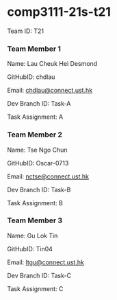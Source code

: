 # comp3111-21s-t21
Team ID: T21 

### Team Member 1

Name: Lau Cheuk Hei Desmond

GitHubID: chdlau

Email: chdlau@connect.ust.hk

Dev Branch ID: Task-A

Task Assignment: A


### Team Member 2

Name: Tse Ngo Chun

GitHubID: Oscar-0713

Email: nctse@connect.ust.hk

Dev Branch ID: Task-B

Task Assignment: B


### Team Member 3

Name: Gu Lok Tin

GitHubID: Tin04

Email: ltgu@connect.ust.hk

Dev Branch ID: Task-C

Task Assignment: C
